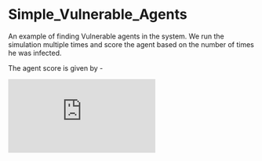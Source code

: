 # Simple_Vulnerable_Agents
An example of finding Vulnerable agents in the system. We run the simulation multiple times and score the agent based on the number of times he was infected.

The agent score is given by -

![agent_score_eq](http://www.sciweavers.org/tex2img.php?eq=Agent%5C%20Score%20%3D%20%5Csum_%7Bi%3D0%7D%5E%7BN-1%7D%7B%5Cmathbb%7B1%7D%5BAgent%5C%20Infected%5D%7D&bc=Transparent&fc=Black&im=png&fs=12&ff=arev&edit=0)
